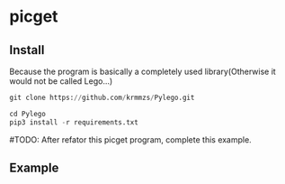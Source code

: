 # picget

## Install

Because the program is basically a completely used library(Otherwise it would not be called Lego...)

```python
git clone https://github.com/krmmzs/Pylego.git

cd Pylego
pip3 install -r requirements.txt 

```

#TODO: After refator this picget program, complete this example.
## Example
